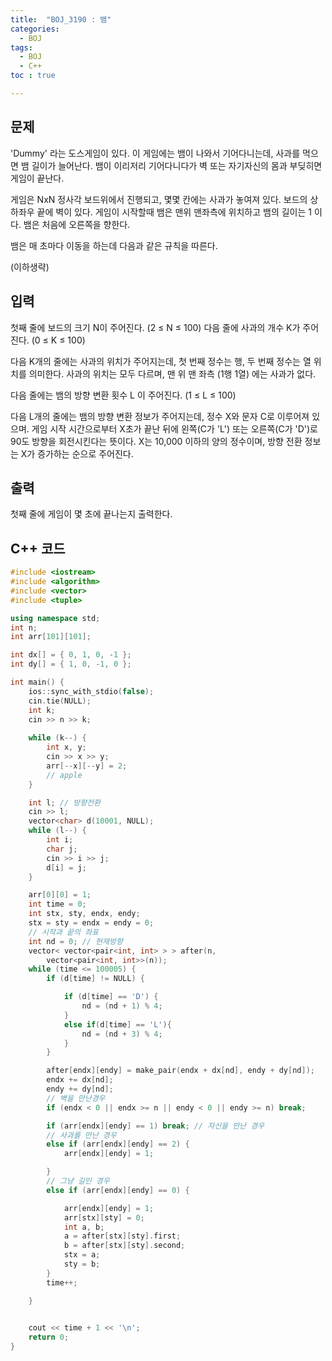 ```yaml
---
title:  "BOJ_3190 : 뱀"
categories: 
  - BOJ
tags:
  - BOJ
  - C++
toc : true

---
```



## 문제

 'Dummy' 라는 도스게임이 있다. 이 게임에는 뱀이 나와서 기어다니는데, 사과를 먹으면 뱀 길이가 늘어난다. 뱀이 이리저리 기어다니다가 벽 또는 자기자신의 몸과 부딪히면 게임이 끝난다.

게임은 NxN 정사각 보드위에서 진행되고, 몇몇 칸에는 사과가 놓여져 있다. 보드의 상하좌우 끝에 벽이 있다. 게임이 시작할때 뱀은 맨위 맨좌측에 위치하고 뱀의 길이는 1 이다. 뱀은 처음에 오른쪽을 향한다.

뱀은 매 초마다 이동을 하는데 다음과 같은 규칙을 따른다.

(이하생략)


## 입력

첫째 줄에 보드의 크기 N이 주어진다. (2 ≤ N ≤ 100) 다음 줄에 사과의 개수 K가 주어진다. (0 ≤ K ≤ 100)

다음 K개의 줄에는 사과의 위치가 주어지는데, 첫 번째 정수는 행, 두 번째 정수는 열 위치를 의미한다. 사과의 위치는 모두 다르며, 맨 위 맨 좌측 (1행 1열) 에는 사과가 없다.

다음 줄에는 뱀의 방향 변환 횟수 L 이 주어진다. (1 ≤ L ≤ 100)

다음 L개의 줄에는 뱀의 방향 변환 정보가 주어지는데,  정수 X와 문자 C로 이루어져 있으며. 게임 시작 시간으로부터 X초가 끝난 뒤에 왼쪽(C가 'L') 또는 오른쪽(C가 'D')로 90도 방향을 회전시킨다는 뜻이다. X는 10,000 이하의 양의 정수이며, 방향 전환 정보는 X가 증가하는 순으로 주어진다.



## 출력

첫째 줄에 게임이 몇 초에 끝나는지 출력한다.


## C++ 코드
```c++
#include <iostream>
#include <algorithm>
#include <vector>
#include <tuple>

using namespace std;
int n;
int arr[101][101];

int dx[] = { 0, 1, 0, -1 };
int dy[] = { 1, 0, -1, 0 };

int main() {
	ios::sync_with_stdio(false);
	cin.tie(NULL);
	int k;
	cin >> n >> k;
	
	while (k--) {
		int x, y;
		cin >> x >> y;
		arr[--x][--y] = 2;
		// apple
	}

	int l; // 방향전환
	cin >> l;
	vector<char> d(10001, NULL);
	while (l--) {
		int i;
		char j;
		cin >> i >> j;
		d[i] = j;
	}

	arr[0][0] = 1;
	int time = 0;
	int stx, sty, endx, endy;
	stx = sty = endx = endy = 0;
	// 시작과 끝의 좌표
	int nd = 0; // 현재방향
	vector< vector<pair<int, int> > > after(n,
		vector<pair<int, int>>(n));
	while (time <= 100005) {
		if (d[time] != NULL) {

			if (d[time] == 'D') {
				nd = (nd + 1) % 4;
			}
			else if(d[time] == 'L'){
				nd = (nd + 3) % 4;
			}
		}

		after[endx][endy] = make_pair(endx + dx[nd], endy + dy[nd]);
		endx += dx[nd];
		endy += dy[nd];
		// 벽을 만난경우
		if (endx < 0 || endx >= n || endy < 0 || endy >= n) break;

		if (arr[endx][endy] == 1) break; // 자신을 만난 경우
		// 사과를 만난 경우
		else if (arr[endx][endy] == 2) {
			arr[endx][endy] = 1;

		}
		// 그냥 길인 경우
		else if (arr[endx][endy] == 0) {

			arr[endx][endy] = 1;
			arr[stx][sty] = 0;
			int a, b;
			a = after[stx][sty].first;
			b = after[stx][sty].second;
			stx = a;
			sty = b;
		}
		time++;

	}
	

	cout << time + 1 << '\n';
	return 0;
}
```

